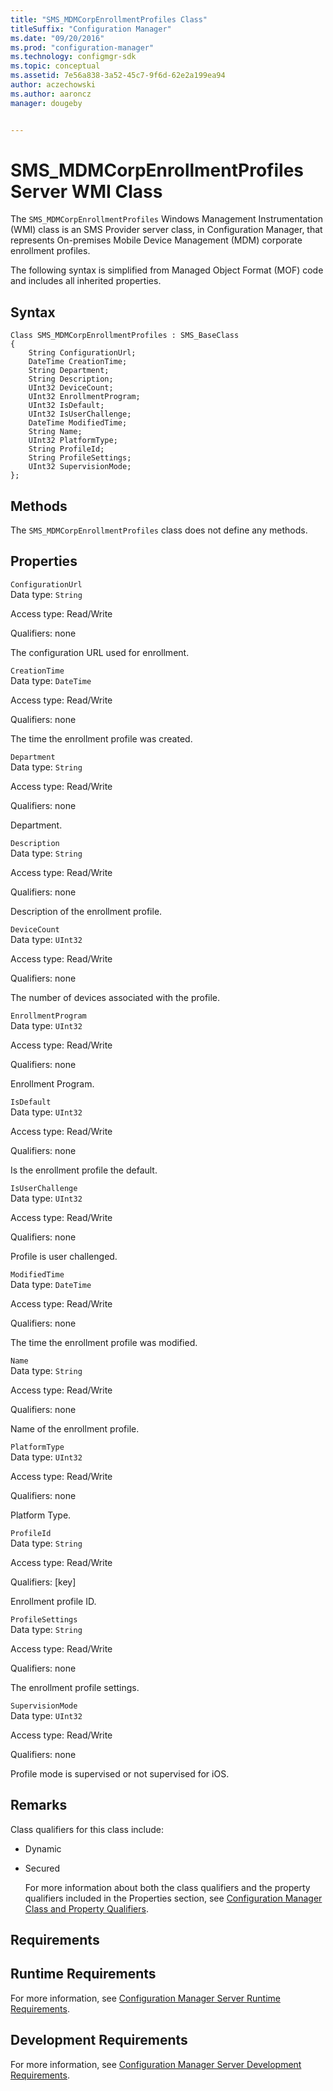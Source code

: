 ```yaml
---
title: "SMS_MDMCorpEnrollmentProfiles Class"
titleSuffix: "Configuration Manager"
ms.date: "09/20/2016"
ms.prod: "configuration-manager"
ms.technology: configmgr-sdk
ms.topic: conceptual
ms.assetid: 7e56a838-3a52-45c7-9f6d-62e2a199ea94
author: aczechowski
ms.author: aaroncz
manager: dougeby


---
```

# SMS_MDMCorpEnrollmentProfiles Server WMI Class
The `SMS_MDMCorpEnrollmentProfiles` Windows Management Instrumentation (WMI) class is an SMS Provider server class, in Configuration Manager, that represents On-premises Mobile Device Management (MDM) corporate enrollment profiles.  

 The following syntax is simplified from Managed Object Format (MOF) code and includes all inherited properties.  

## Syntax  

```  
Class SMS_MDMCorpEnrollmentProfiles : SMS_BaseClass  
{  
    String ConfigurationUrl;  
    DateTime CreationTime;  
    String Department;  
    String Description;  
    UInt32 DeviceCount;  
    UInt32 EnrollmentProgram;  
    UInt32 IsDefault;  
    UInt32 IsUserChallenge;  
    DateTime ModifiedTime;  
    String Name;  
    UInt32 PlatformType;  
    String ProfileId;  
    String ProfileSettings;  
    UInt32 SupervisionMode;  
};  

```  

## Methods  
 The `SMS_MDMCorpEnrollmentProfiles`  class does not define any methods.  

## Properties  
 `ConfigurationUrl`  
 Data type: `String`  

 Access type: Read/Write  

 Qualifiers: none  

 The configuration URL used for enrollment.  

 `CreationTime`  
 Data type: `DateTime`  

 Access type: Read/Write  

 Qualifiers: none  

 The time the enrollment profile was created.  

 `Department`  
 Data type: `String`  

 Access type: Read/Write  

 Qualifiers: none  

 Department.  

 `Description`  
 Data type: `String`  

 Access type: Read/Write  

 Qualifiers: none  

 Description of the enrollment profile.  

 `DeviceCount`  
 Data type: `UInt32`  

 Access type: Read/Write  

 Qualifiers: none  

 The number of devices associated with the profile.  

 `EnrollmentProgram`  
 Data type: `UInt32`  

 Access type: Read/Write  

 Qualifiers: none  

 Enrollment Program.  

 `IsDefault`  
 Data type: `UInt32`  

 Access type: Read/Write  

 Qualifiers: none  

 Is the enrollment profile the default.  

 `IsUserChallenge`  
 Data type: `UInt32`  

 Access type: Read/Write  

 Qualifiers: none  

 Profile is user challenged.  

 `ModifiedTime`  
 Data type: `DateTime`  

 Access type: Read/Write  

 Qualifiers: none  

 The time the enrollment profile was modified.  

 `Name`  
 Data type: `String`  

 Access type: Read/Write  

 Qualifiers: none  

 Name of the enrollment profile.  

 `PlatformType`  
 Data type: `UInt32`  

 Access type: Read/Write  

 Qualifiers: none  

 Platform Type.  

 `ProfileId`  
 Data type: `String`  

 Access type: Read/Write  

 Qualifiers: [key]  

 Enrollment profile ID.  

 `ProfileSettings`  
 Data type: `String`  

 Access type: Read/Write  

 Qualifiers: none  

 The enrollment profile settings.  

 `SupervisionMode`  
 Data type: `UInt32`  

 Access type: Read/Write  

 Qualifiers: none  

 Profile mode is supervised or not supervised for iOS.  

## Remarks  
 Class qualifiers for this class include:  

- Dynamic  

- Secured  

  For more information about both the class qualifiers and the property qualifiers included in the Properties section, see [Configuration Manager Class and Property Qualifiers](../../../develop/reference/misc/class-and-property-qualifiers.md).  

## Requirements  

## Runtime Requirements  
 For more information, see [Configuration Manager Server Runtime Requirements](../../../develop/core/reqs/server-runtime-requirements.md).  

## Development Requirements  
 For more information, see [Configuration Manager Server Development Requirements](../../../develop/core/reqs/server-development-requirements.md).  

